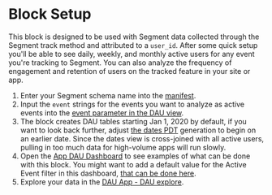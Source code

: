 # Block Setup

This block is designed to be used with Segment data collected through the Segment track method and attributed to a `user_id`. After some quick setup you'll be able to see daily, weekly, and monthly active users for any event you're tracking to Segment. You can also analyze the frequency of engagement and retention of users on the tracked feature in your site or app.

1. Enter your Segment schema name into the [manifest](/projects/dau_app/files/manifest.lkml).
2. Input the `event` strings for the events you want to analyze as active events into the [event parameter in the DAU view](/projects/dau_app/files/dau.view.lkml?line=58).
3. The block creates DAU tables starting Jan 1, 2020 by default, if you want to look back further, adjust [the dates PDT](/projects/dau_app/files/days.view.lkml) generation to begin on an earlier date. Since the dates view is cross-joined with all active users, pulling in too much data for high-volume apps will run slowly.
4. Open the [App DAU Dashboard](/projects/dau_app/files/dau_app.dashboard.lookml) to see examples of what can be done with this block. You might want to add a default value for the Active Event filter in this dashboard, [that can be done here](/projects/dau_app/files/dau_app.dashboard.lookml?line=735).
5. Explore your data in the [DAU App - DAU explore](/explore/dau_app/dau).
